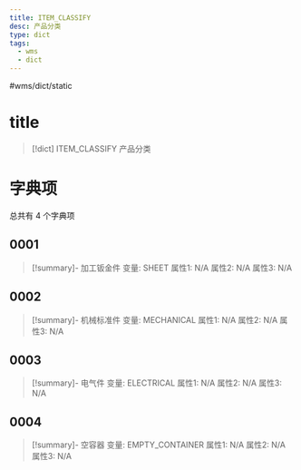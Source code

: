 ```yaml
---
title: ITEM_CLASSIFY
desc: 产品分类
type: dict
tags:
  - wms
  - dict
---
```

#wms/dict/static

# title
>[!dict] ITEM_CLASSIFY
> 产品分类

# 字典项
总共有 4 个字典项
## 0001
>[!summary]- 加工钣金件
>变量: SHEET
>属性1: N/A
>属性2: N/A
>属性3: N/A

## 0002
>[!summary]- 机械标准件
>变量: MECHANICAL
>属性1: N/A
>属性2: N/A
>属性3: N/A

## 0003
>[!summary]- 电气件
>变量: ELECTRICAL
>属性1: N/A
>属性2: N/A
>属性3: N/A

## 0004
>[!summary]- 空容器
>变量: EMPTY_CONTAINER
>属性1: N/A
>属性2: N/A
>属性3: N/A
